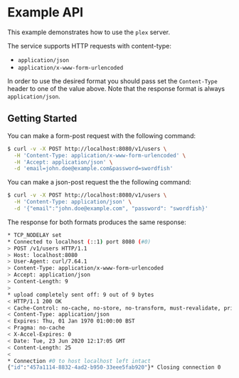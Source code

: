 # Example API

This example demonstrates how to use the `plex` server.

The service supports HTTP requests with content-type:

- `application/json`
- `application/x-www-form-urlencoded`

In order to use the desired format you should pass set the `Content-Type` header
to one of the value above. Note that the response format is always
`application/json`.

## Getting Started

You can make a form-post request with the following command:

```bash
$ curl -v -X POST http://localhost:8080/v1/users \
  -H 'Content-Type: application/x-www-form-urlencoded' \
  -H 'Accept: application/json' \
  -d 'email=john.doe@example.com&password=swordfish'
```

You can make a json-post request the the following command:

```bash
$ curl -v -X POST http://localhost:8080/v1/users \
  -H 'Content-Type: application/json' \
  -d '{"email":"john.doe@example.com", "password": "swordfish}'
```

The response for both formats produces the same response:

```bash
* TCP_NODELAY set
* Connected to localhost (::1) port 8080 (#0)
> POST /v1/users HTTP/1.1
> Host: localhost:8080
> User-Agent: curl/7.64.1
> Content-Type: application/x-www-form-urlencoded
> Accept: application/json
> Content-Length: 9
>
* upload completely sent off: 9 out of 9 bytes
< HTTP/1.1 200 OK
< Cache-Control: no-cache, no-store, no-transform, must-revalidate, private, max-age=0
< Content-Type: application/json
< Expires: Thu, 01 Jan 1970 01:00:00 BST
< Pragma: no-cache
< X-Accel-Expires: 0
< Date: Tue, 23 Jun 2020 12:17:05 GMT
< Content-Length: 25
<
* Connection #0 to host localhost left intact
{"id":"457a1114-8832-4ad2-b950-33eee5fab920"}* Closing connection 0
```

